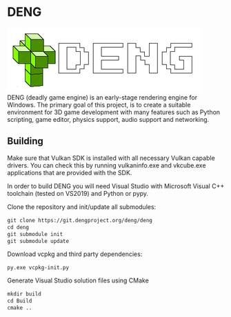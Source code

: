 # DENG

![logo](logo/logo_full.png)  
DENG (deadly game engine) is an early-stage rendering engine for Windows. The primary goal of this project, is to create a 
suitable environment for 3D game development with many features such as Python scripting, game editor, physics support, 
audio support and networking. 

## Building

Make sure that Vulkan SDK is installed with all necessary Vulkan capable drivers. You can check this by running vulkaninfo.exe and 
vkcube.exe applications that are provided with the SDK.

In order to build DENG you will need Visual Studio with Microsoft Visual C++ toolchain (tested on VS2019) and Python or pypy.  

Clone the repository and init/update all submodules:
```
git clone https://git.dengproject.org/deng/deng
cd deng
git submodule init
git submodule update
```

Download vcpkg and third party dependencies:  
```
py.exe vcpkg-init.py
```

Generate Visual Studio solution files using CMake
```
mkdir build
cd Build
cmake ..
```
